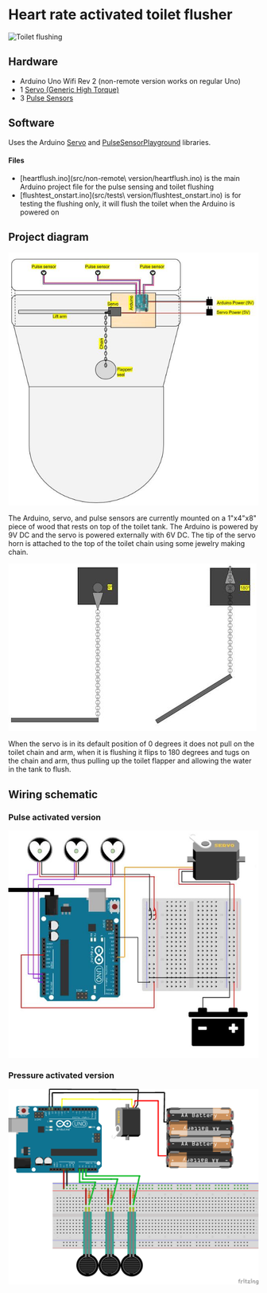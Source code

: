 # Heart rate activated toilet flusher
![Toilet flushing](./img/flush.gif)  

## Hardware  

* Arduino Uno Wifi Rev 2 (non-remote version works on regular Uno)
* 1 [Servo (Generic High Torque)](https://www.sparkfun.com/products/11965)
* 3 [Pulse Sensors](https://pulsesensor.com/)

## Software  
Uses the Arduino [Servo](https://www.arduino.cc/en/reference/servo) and [PulseSensorPlayground](https://github.com/WorldFamousElectronics/PulseSensorPlayground) libraries.

#### Files
* [heartflush.ino](src/non-remote\ version/heartflush.ino) is the main Arduino project file for the pulse sensing and toilet flushing  
* [flushtest_onstart.ino](src/tests\ version/flushtest_onstart.ino) is for testing the flushing only, it will flush the toilet when the Arduino is powered on  

## Project diagram  
![Project diagram](./img/diagram.jpg)  
  
The Arduino, servo, and pulse sensors are currently mounted on a 1"x4"x8" piece of wood that rests on top of the toilet tank. The Arduino is powered by 9V DC and the servo is powered externally with 6V DC. The tip of the servo horn is attached to the top of the toilet chain using some jewelry making chain.  

![Servo and chain](./img/servoandchain.jpg)  

When the servo is in its default position of 0 degrees it does not pull on the toilet chain and arm, when it is flushing it flips to 180 degrees and tugs on the chain and arm, thus pulling up the toilet flapper and allowing the water in the tank to flush.  

## Wiring schematic  
### Pulse activated version  
![Wiring schematic pulse](./img/wiring.jpg)

### Pressure activated version  
![Wiring schematic pressure](./img/pressuresensorsandservo.png)
